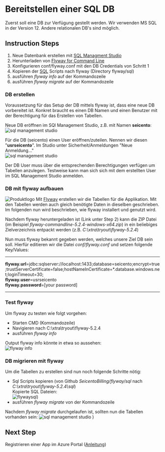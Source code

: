 # Bereitstellen einer SQL DB
Zuerst soll eine DB zur Verfügung gestellt werden. Wir verwenden MS SQL in der Version 12. Andere relationalen DB's sind möglich.


## Instruction Steps
1. Neue Datenbank erstellen mit [SQL Managment Studio](https://docs.microsoft.com/en-us/sql/ssms/download-sql-server-management-studio-ssms?view=sql-server-2017)
2. Herunterladen von [Flyway for Command Line](https://flywaydb.org/documentation/commandline/#download-and-installation)
3. Konfigurieren  conf/flyway.conf mit den DB Credentials von Schritt 1
4. Kopieren der [SQL](https://github.com/xware-gmbh/SeicentoBilling/tree/master/flyway/sql) Scripts nach flyway (Directory flyway/sql)
5. ausführen _flyway info_ auf der Kommandozeile
6. ausführen _flyway migrate_ auf der Kommandozeile

### DB erstellen
Voraussetzung für das Setup der DB mittels flyway ist, dass eine neue DB vorbereitet ist. Konkret braucht es einen DB Namen und einen Benutzer mit der Berechtigung für das Erstellen von Tabellen.

Neue DB eröffnen im SQl Management Studio, z.B. mit Namen __seicento__:
![sql management studio](https://github.com/xware-gmbh/SeicentoBilling/blob/master/docs/images/sqlman_newdb.PNG "sql managment studio")

Für die DB (seicento) einen User eröffnen/zuteilen. Nennen wir diesen "__usrseicento__". Im Studio unter Sicherheit/Anmeldungen "Neue Anmeldung..."  
![sql management studio](https://github.com/xware-gmbh/SeicentoBilling/blob/master/docs/images/sqlman_newuser.PNG "sql managment studio")

Der DB User muss über die entsprechenden Berechtigungen verfügen um Tabellen anzulegen. Testweise kann man sich sich mit dem erstellten User im SQL Management Studio anmelden.
 

### DB mit flyway aufbauen
![Produktlogo](https://flywaydb.org/assets/logo/flyway-logo-tm-sm.png "Flyway Logo")  Mit [Flyway](https://flywaydb.org/) erstellen wir die Tabellen für die Applikation. Mit den Tabellen werden auch gleich benötigte Daten in dieselben geschrieben. Im folgenden nun wird beschrieben, wie flyway installert und genutzt wird.

Nachdem flyway heruntergeladen ist (Link unter Step 2) kann die ZIP Datei (im Beispiel _flyway-commandline-5.2.4-windows-x64.zip_) in ein beliebiges Zielverzeichnis entpackt werden (z.B. _C:\xtra\tryout\flyway-5.2.4_)

Nun muss flyway bekannt gegeben werden, welches unsere Ziel DB sein soll. Hierfür editieren wir die Datei _conf/flyway.conf_ und setzen folgende Key/Values:

---
__flyway.url__=jdbc:sqlserver://localhost:1433;database=seicento;encrypt=true;trustServerCertificate=false;hostNameInCertificate=*.database.windows.net;loginTimeout=30;  
__flyway.user__=usrseicento  
__flyway.password__=[your password]  

---

### Test flyway
Um flyway zu testen wie folgt vorgehen:  
* Starten CMD (Kommandozeile)
* Navigieren nach C:\xtra\tryout\flyway-5.2.4
* ausführen _flyway info_

Output flyway info könnte in etwa so aussehen:  
![flyway info](https://github.com/xware-gmbh/SeicentoBilling/blob/master/docs/images/flyway-infosalary.PNG "flyway info")   

### DB migrieren mit flyway
Um die Tabellen zu erstellen sind nun noch folgende Schritte nötig:
* Sql Scripts kopieren (von Github _SeicentoBilling/flyway/sql_ nach _C:\xtra\tryout\flyway-5.2.4\sql_)   
    Kopierte SQL Dateien:    
    ![flywaysql](https://github.com/xware-gmbh/SeicentoBilling/blob/master/docs/images/flyway-copyscripts.PNG "flyway sql"))
* ausführen _flyway migrate_ von der Kommandozeile

Nachdem _flyway migrate_ durchgelaufen ist, sollten nun die Tabellen vorhanden sein:  ![sql management studio](https://github.com/xware-gmbh/SeicentoBilling/blob/master/docs/images/sqlmanagmentstudio.PNG "sql managment studio")  )

## Next Step
Registrieren einer App im Azure Portal ([Anleitung](https://github.com/xware-gmbh/SeicentoBilling/tree/master/docs/azuread))   
 